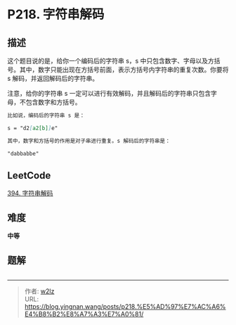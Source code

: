 # P218. 字符串解码


<!--more-->

## 描述

这个题目说的是，给你一个编码后的字符串 s，s 中只包含数字、字母以及方括号。其中，数字只能出现在方括号前面，表示方括号内字符串的重复次数。你要将 s 解码，并返回解码后的字符串。

注意，给你的字符串 s 一定可以进行有效解码，并且解码后的字符串只包含字母，不包含数字和方括号。

```markdown
比如说，编码后的字符串 s 是：

s = "d2[a2[b]]e"

其中，数字和方括号的作用是对子串进行重复。s 解码后的字符串是：

"dabbabbe"
```

## LeetCode

[394. 字符串解码](https://leetcode.cn/problems/decode-string/description/)

## 难度

**中等**

## 题解

```java

```


---

> 作者: [w2lz](https://github.com/w2lz)  
> URL: https://blog.yingnan.wang/posts/p218.%E5%AD%97%E7%AC%A6%E4%B8%B2%E8%A7%A3%E7%A0%81/  

